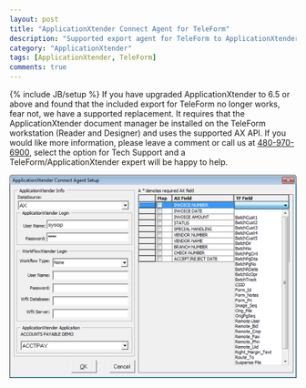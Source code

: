 ```yaml
---
layout: post
title: "ApplicationXtender Connect Agent for TeleForm"
description: "Supported export agent for TeleForm to ApplicationXtender"
category: "ApplicationXtender"
tags: [ApplicationXtender, TeleForm]
comments: true
---
```

{% include JB/setup %}
If you have upgraded ApplicationXtender to 6.5 or above and found that the included export for TeleForm no longer works, fear not, we have a supported replacement. It requires that the ApplicationXtender document manager be installed on the TeleForm workstation (Reader and Designer) and uses the supported AX API. If you would like more information, please leave a comment or call us at <a href="tel:+14809706900">480-970-6900</a>, select the option for Tech Support and a TeleForm/ApplicationXtender expert will be happy to help.

![Agent screen shot](../img/ax_connect_agent.png)